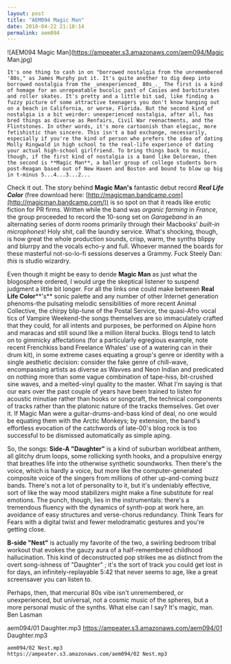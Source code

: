 ```yaml
---
layout: post
title: "AEM094 Magic Man"
date: 2010-04-22 21:18:14
permalink: aem094
---
```

![AEM094 Magic Man](https://ampeater.s3.amazonaws.com/aem094/Magic Man.jpg)

    It's one thing to cash in on "borrowed nostalgia from the unremembered '80s," as James Murphy put it. It's quite another to dig deep into borrowed nostalgia from the _unexperienced_ 80s_._ The first is a kind of homage for an unrepeatable bucolic past of Casios and barbiturates and roller skates. It's pretty and a little bit sad, like finding a fuzzy picture of some attractive teenagers you don't know hanging out on a beach in California, or worse, Florida. But the second kind of nostalgia is a bit weirder: unexperienced nostalgia, after all, has bred things as diverse as Renfairs, Civil War reenactments, and the Flintstones. In other words, it's more cartoonish than elegiac, more fetishistic than sincere. This isn't a bad exchange, necessarily, especially if you're the kind of person who prefers the idea of dating Molly Ringwald in high school to the real-life experience of dating your actual high-school girlfriend. To bring things back to music, though, if the first kind of nostalgia is a band like Delorean, then the second is **Magic Man**, a baller group of college students born post-Reagan based out of New Haven and Boston and bound to blow up big in t-minus 5...4...3...2...

Check it out. The story behind **Magic Man's** fantastic debut record _**Real Life Color**_ (free download here: [http://magicman.bandcamp.com](http://magicman.bandcamp.com/)) is so spot on that it reads like erotic fiction for PR firms. Written while the band was _organic farming_ in _France_, the group proceeded to record the 10-song set on _Garageband_ in an alternating series of dorm rooms primarily through their Macbooks' _built-in microphones_! Holy shit, call the laundry service. What's shocking, though, is how great the whole production sounds, crisp, warm, the synths blippy and blurrpy and the vocals echo-y and full. Whoever manned the boards for these masterful not-so-lo-fi sessions deserves a Grammy. Fuck Steely Dan: _this_ is studio wizardry.

Even though it might be easy to deride **Magic Man** as just what the blogosphere ordered, I would urge the skeptical listener to suspend judgment a little bit longer. For all the links one could make between **Real Life Color****'s** sonic palette and any number of other Internet generation phenoms-the pulsating melodic sensibilities of more recent Animal Collective, the chirpy blip-tune of the Postal Service, the quasi-Afro vocal tics of Vampire Weekend-the songs themselves are so immaculately crafted that they could, for all intents and purposes, be performed on Alpine horn and maracas and still sound like a million literal bucks. Blogs tend to latch on to gimmicky affectations (for a particularly egregious example, note recent Frenchkiss band Freelance Whales' use of a watering can in their drum kit), in some extreme cases equating a group's genre or identity with a single aesthetic decision: consider the fake genre of chill-wave, encompassing artists as diverse as Wavves and Neon Indian and predicated on nothing more than some vague combination of tape-hiss, bit-crushed sine waves, and a melted-vinyl quality to the master. What I'm saying is that our ears over the past couple of years have been trained to listen for acoustic minutiae rather than hooks or songcraft, the technical components of tracks rather than the platonic nature of the tracks themselves. Get over it. If Magic Man were a guitar-drums-and-bass kind of deal, no one would be equating them with the Arctic Monkeys; by extension, the band's effortless evocation of the catchwords of late-00's blog rock is too successful to be dismissed automatically as simple aping.

So, the songs: **Side-A "Daughter"** is a kind of suburban worldbeat anthem, all glitchy drum loops, some rollicking synth hooks, and a propulsive energy that breathes life into the otherwise synthetic soundworks. Then there's the voice, which is hardly a voice, but more like the computer-generated composite voice of the singers from millions of other up-and-coming buzz bands. There's not a lot of personality to it, but it's undeniably effective, sort of like the way mood stabilizers might make a fine substitute for real emotions. The punch, though, lies in the instrumentals: there's a tremendous fluency with the dynamics of synth-pop at work here, an avoidance of easy structures and verse-chorus redundancy. Think Tears for Fears with a digital twist and fewer melodramatic gestures and you're getting close.

**B-side "Nest"** is actually my favorite of the two, a swirling bedroom tribal workout that evokes the gauzy aura of a half-remembered childhood hallucination. This kind of deconstructed pop strikes me as distinct from the overt song-ishness of "Daughter" ; it's the sort of track you could get lost in for days, an infinitely-replayable 5:42 that never seems to age, like a great screensaver you can listen to.

Perhaps, then, that mercurial 80s vibe isn't unremembered, or unexperienced, but universal, not a cosmic music of the spheres, but a more personal music of the synths. What else can I say? It's magic, man. Ben Lasman
  
  aem094/01 Daughter.mp3
    https://ampeater.s3.amazonaws.com/aem094/01 Daughter.mp3
    
    aem094/02 Nest.mp3
    https://ampeater.s3.amazonaws.com/aem094/02 Nest.mp3
    
    